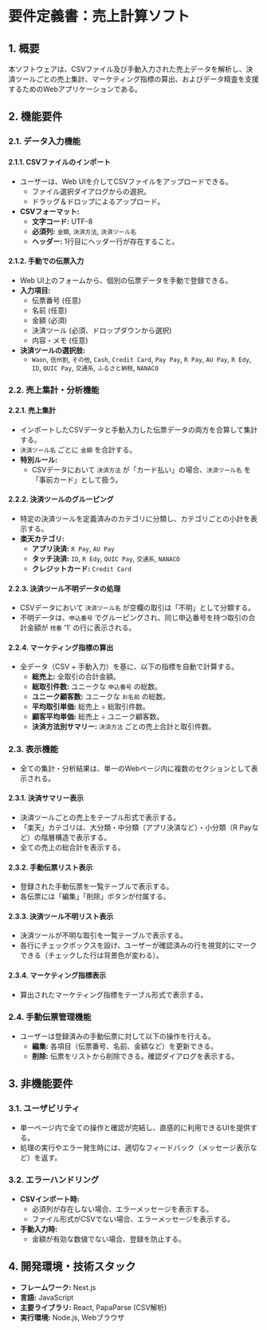 # 要件定義書：売上計算ソフト

## 1. 概要

本ソフトウェアは、CSVファイル及び手動入力された売上データを解析し、決済ツールごとの売上集計、マーケティング指標の算出、およびデータ精査を支援するためのWebアプリケーションである。

## 2. 機能要件

### 2.1. データ入力機能

#### 2.1.1. CSVファイルのインポート
- ユーザーは、Web UIを介してCSVファイルをアップロードできる。
  - ファイル選択ダイアログからの選択。
  - ドラッグ＆ドロップによるアップロード。
- **CSVフォーマット:**
  - **文字コード:** UTF-8
  - **必須列:** `金額`, `決済方法`, `決済ツール名`
  - **ヘッダー:** 1行目にヘッダー行が存在すること。

#### 2.1.2. 手動での伝票入力
- Web UI上のフォームから、個別の伝票データを手動で登録できる。
- **入力項目:**
  - 伝票番号 (任意)
  - 名前 (任意)
  - 金額 (必須)
  - 決済ツール (必須、ドロップダウンから選択)
  - 内容・メモ (任意)
- **決済ツールの選択肢:**
  - `Waon`, `信州割`, `その他`, `Cash`, `Credit Card`, `Pay Pay`, `R Pay`, `AU Pay`, `R Edy`, `ID`, `QUIC Pay`, `交通系`, `ふるさと納税`, `NANACO`

### 2.2. 売上集計・分析機能

#### 2.2.1. 売上集計
- インポートしたCSVデータと手動入力した伝票データの両方を合算して集計する。
- `決済ツール名` ごとに `金額` を合計する。
- **特別ルール:**
  - CSVデータにおいて `決済方法` が「カード払い」の場合、`決済ツール名` を「事前カード」として扱う。

#### 2.2.2. 決済ツールのグルーピング
- 特定の決済ツールを定義済みのカテゴリに分類し、カテゴリごとの小計を表示する。
- **楽天カテゴリ:**
  - **アプリ決済:** `R Pay`, `AU Pay`
  - **タッチ決済:** `ID`, `R Edy`, `QUIC Pay`, `交通系`, `NANACO`
  - **クレジットカード:** `Credit Card`

#### 2.2.3. 決済ツール不明データの処理
- CSVデータにおいて `決済ツール名` が空欄の取引は「不明」として分類する。
- 不明データは、`申込番号` でグルーピングされ、同じ申込番号を持つ取引の合計金額が `枝番` '1' の行に表示される。

#### 2.2.4. マーケティング指標の算出
- 全データ（CSV + 手動入力）を基に、以下の指標を自動で計算する。
  - **総売上:** 全取引の合計金額。
  - **総取引件数:** ユニークな `申込番号` の総数。
  - **ユニーク顧客数:** ユニークな `お名前` の総数。
  - **平均取引単価:** 総売上 ÷ 総取引件数。
  - **顧客平均単価:** 総売上 ÷ ユニーク顧客数。
  - **決済方法別サマリー:** `決済方法` ごとの売上合計と取引件数。

### 2.3. 表示機能

- 全ての集計・分析結果は、単一のWebページ内に複数のセクションとして表示される。

#### 2.3.1. 決済サマリー表示
- 決済ツールごとの売上をテーブル形式で表示する。
- 「楽天」カテゴリは、大分類・中分類（アプリ決済など）・小分類（R Payなど）の階層構造で表示する。
- 全ての売上の総合計を表示する。

#### 2.3.2. 手動伝票リスト表示
- 登録された手動伝票を一覧テーブルで表示する。
- 各伝票には「編集」「削除」ボタンが付属する。

#### 2.3.3. 決済ツール不明リスト表示
- 決済ツールが不明な取引を一覧テーブルで表示する。
- 各行にチェックボックスを設け、ユーザーが確認済みの行を視覚的にマークできる（チェックした行は背景色が変わる）。

#### 2.3.4. マーケティング指標表示
- 算出されたマーケティング指標をテーブル形式で表示する。

### 2.4. 手動伝票管理機能
- ユーザーは登録済みの手動伝票に対して以下の操作を行える。
  - **編集:** 各項目（伝票番号、名前、金額など）を更新できる。
  - **削除:** 伝票をリストから削除できる。確認ダイアログを表示する。

## 3. 非機能要件

### 3.1. ユーザビリティ
- 単一ページ内で全ての操作と確認が完結し、直感的に利用できるUIを提供する。
- 処理の実行やエラー発生時には、適切なフィードバック（メッセージ表示など）を返す。

### 3.2. エラーハンドリング
- **CSVインポート時:**
  - 必須列が存在しない場合、エラーメッセージを表示する。
  - ファイル形式がCSVでない場合、エラーメッセージを表示する。
- **手動入力時:**
  - 金額が有効な数値でない場合、登録を防止する。

## 4. 開発環境・技術スタック

- **フレームワーク:** Next.js
- **言語:** JavaScript
- **主要ライブラリ:** React, PapaParse (CSV解析)
- **実行環境:** Node.js, Webブラウザ

